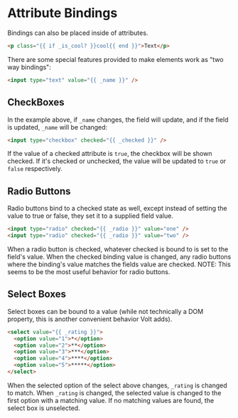 # Attribute Bindings

Bindings can also be placed inside of attributes.

```html
<p class="{{ if _is_cool? }}cool{{ end }}">Text</p>
```

There are some special features provided to make elements work as "two way bindings":

```html
<input type="text" value="{{ _name }}" />
```

## CheckBoxes

In the example above, if ```_name``` changes, the field will update, and if the field is updated, ```_name``` will be changed:

```html
<input type="checkbox" checked="{{ _checked }}" />
```

If the value of a checked attribute is ```true```, the checkbox will be shown checked. If it's checked or unchecked, the value will be updated to ```true``` or ```false``` respectively.

## Radio Buttons

Radio buttons bind to a checked state as well, except instead of setting the value to true or false, they set it to a supplied field value.

```html
<input type="radio" checked="{{ _radio }}" value="one" />
<input type="radio" checked="{{ _radio }}" value="two" />
```

When a radio button is checked, whatever checked is bound to is set to the field's value.  When the checked binding value is changed, any radio buttons where the binding's value matches the fields value are checked.  NOTE: This seems to be the most useful behavior for radio buttons.

## Select Boxes

Select boxes can be bound to a value (while not technically a DOM property, this is another convenient behavior Volt adds).

```html
<select value="{{ _rating }}">
  <option value="1">*</option>
  <option value="2">**</option>
  <option value="3">***</option>
  <option value="4">****</option>
  <option value="5">*****</option>
</select>
```

When the selected option of the select above changes, ```_rating``` is changed to match.  When ```_rating``` is changed, the selected value is changed to the first option with a matching value.  If no matching values are found, the select box is unselected.

